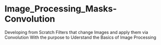 # Image_Processing_Masks-Convolution

Developing from Scratch Filters that change Images and apply them via Convolution With the purpose to Uderstand the Basics of Image Processing

